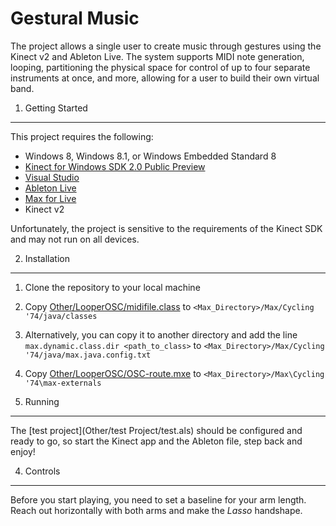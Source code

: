 Gestural Music
=============

The project allows a single user to create music through gestures using the Kinect v2 and Ableton Live. The system supports MIDI note generation, looping, partitioning the physical space for control of up to four separate instruments at once, and more, allowing for a user to build their own virtual band.


1. Getting Started
------------------
This project requires the following:

* Windows 8, Windows 8.1, or Windows Embedded Standard 8
* [Kinect for Windows SDK 2.0 Public Preview](http://www.microsoft.com/en-us/kinectforwindows/develop/)
* [Visual Studio](http://www.visualstudio.com/)
* [Ableton Live](https://www.ableton.com/en/live/new-in-9/)
* [Max for Live](https://www.ableton.com/en/live/max-for-live/)
* Kinect v2

Unfortunately, the project is sensitive to the requirements of the Kinect SDK and may not run on all devices.

2. Installation
--------------------
1. Clone the repository to your local machine
2. Copy [Other/LooperOSC/midifile.class](Other/LooperOSC/midifile.class) to ```<Max_Directory>/Max/Cycling '74/java/classes```
  1. Alternatively, you can copy it to another directory and add the line ```max.dynamic.class.dir <path_to_class>``` to ```<Max_Directory>/Max/Cycling '74/java/max.java.config.txt```
3. Copy [Other/LooperOSC/OSC-route.mxe](Other/LooperOSC/OSC-route.mxe) to ```<Max_Directory>/Max\Cycling '74\max-externals```

3. Running
--------------------
The [test project](Other/test Project/test.als) should be configured and ready to go, so start the Kinect app and the Ableton file, step back and enjoy!

4. Controls
--------------------
Before you start playing, you need to set a baseline for your arm length. Reach out horizontally with both arms and make the *Lasso* handshape.